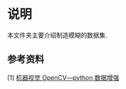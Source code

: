 # 说明

本文件夹主要介绍制造模糊的数据集.

## 参考资料
[1] [机器视觉 OpenCV—python 数据增强](https://blog.csdn.net/wsp_1138886114/article/details/83028948)